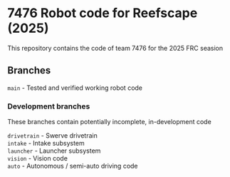 # 7476 Robot code for Reefscape (2025)

This repository contains the code of team 7476 for the 2025 FRC seasion

## Branches
`main` - Tested and verified working robot code

### Development branches
These branches contain potentially incomplete, in-development code

`drivetrain` - Swerve drivetrain  
`intake` - Intake subsystem  
`launcher` - Launcher subsystem  
`vision` - Vision code  
`auto` - Autonomous / semi-auto driving code  